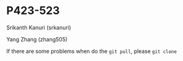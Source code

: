 # P423-523
Srikanth Kanuri (srkanuri)

Yang Zhang (zhang505)


If there are some problems when do the `git pull`, please `git clone`